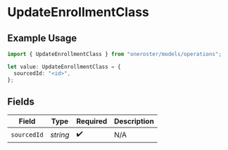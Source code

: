 # UpdateEnrollmentClass

## Example Usage

```typescript
import { UpdateEnrollmentClass } from "oneroster/models/operations";

let value: UpdateEnrollmentClass = {
  sourcedId: "<id>",
};
```

## Fields

| Field              | Type               | Required           | Description        |
| ------------------ | ------------------ | ------------------ | ------------------ |
| `sourcedId`        | *string*           | :heavy_check_mark: | N/A                |